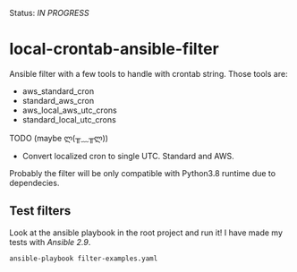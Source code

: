 Status: _IN PROGRESS_

# local-crontab-ansible-filter
Ansible filter with a few tools to handle with crontab string.
Those tools are:
- aws_standard_cron
- standard_aws_cron
- aws_local_aws_utc_crons
- standard_local_utc_crons
  
TODO (maybe ლ(╥﹏╥ლ))
- Convert localized cron to single UTC. Standard and AWS.

Probably the filter will be only compatible with Python3.8 runtime due to dependecies.

## Test filters
Look at the ansible playbook in the root project and run it!
I have made my tests with _Ansible 2.9_.
```bash
ansible-playbook filter-examples.yaml
```
